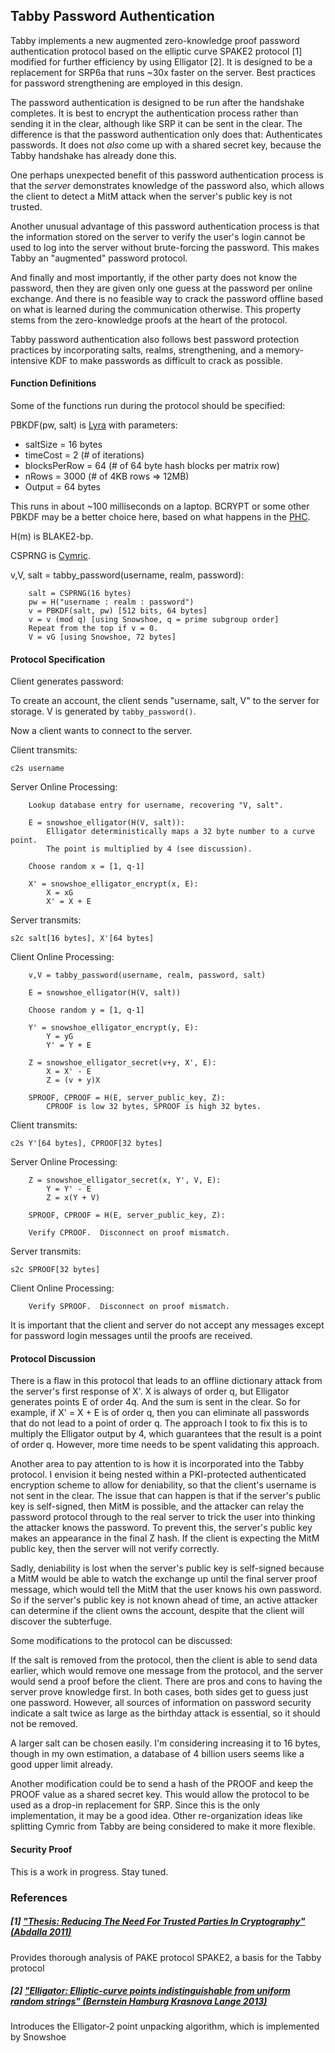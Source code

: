 ## Tabby Password Authentication

Tabby implements a new augmented zero-knowledge proof password authentication
protocol based on the elliptic curve SPAKE2 protocol [1] modified for further
efficiency by using Elligator [2].  It is designed to be a replacement for SRP6a
that runs ~30x faster on the server.  Best practices for password strengthening
are employed in this design.

The password authentication is designed to be run after the handshake completes.
It is best to encrypt the authentication process rather than sending it in the
clear, although like SRP it can be sent in the clear.  The difference is that
the password authentication only does that: Authenticates passwords.  It does
not *also* come up with a shared secret key, because the Tabby handshake has
already done this.

One perhaps unexpected benefit of this password authentication process is that
the *server* demonstrates knowledge of the password also, which allows the
client to detect a MitM attack when the server's public key is not trusted.

Another unusual advantage of this password authentication process is that the
information stored on the server to verify the user's login cannot be used to
log into the server without brute-forcing the password.  This makes Tabby an
"augmented" password protocol.

And finally and most importantly, if the other party does not know the password,
then they are given only one guess at the password per online exchange.  And
there is no feasible way to crack the password offline based on what is learned
during the communication otherwise.  This property stems from the zero-knowledge
proofs at the heart of the protocol.

Tabby password authentication also follows best password protection practices
by incorporating salts, realms, strengthening, and a memory-intensive KDF to
make passwords as difficult to crack as possible.


#### Function Definitions

Some of the functions run during the protocol should be specified:

PBKDF(pw, salt) is [Lyra](http://eprint.iacr.org/2014/030.pdf) with parameters:

+ saltSize = 16 bytes
+ timeCost = 2 (# of iterations)
+ blocksPerRow = 64 (# of 64 byte hash blocks per matrix row)
+ nRows = 3000 (# of 4KB rows => 12MB)
+ Output = 64 bytes

This runs in about ~100 milliseconds on a laptop.  BCRYPT or some other PBKDF
may be a better choice here, based on what happens in the [PHC](https://password-hashing.net/).

H(m) is BLAKE2-bp.

CSPRNG is [Cymric](https://github.com/catid/cymric).

v,V, salt = tabby_password(username, realm, password):

~~~
	salt = CSPRNG(16 bytes)
	pw = H("username : realm : password")
	v = PBKDF(salt, pw) [512 bits, 64 bytes]
	v = v (mod q) [using Snowshoe, q = prime subgroup order]
	Repeat from the top if v = 0.
	V = vG [using Snowshoe, 72 bytes]
~~~


#### Protocol Specification

Client generates password:

To create an account, the client sends "username, salt, V" to the server for storage.  V is generated by `tabby_password()`.

Now a client wants to connect to the server.

Client transmits:

~~~
c2s username
~~~

Server Online Processing:

~~~
	Lookup database entry for username, recovering "V, salt".

	E = snowshoe_elligator(H(V, salt)):
		Elligator deterministically maps a 32 byte number to a curve point.
		The point is multiplied by 4 (see discussion).

	Choose random x = [1, q-1]

	X' = snowshoe_elligator_encrypt(x, E):
		X = xG
		X' = X + E
~~~

Server transmits:

~~~
s2c salt[16 bytes], X'[64 bytes]
~~~

Client Online Processing:

~~~
	v,V = tabby_password(username, realm, password, salt)

	E = snowshoe_elligator(H(V, salt))

	Choose random y = [1, q-1]

	Y' = snowshoe_elligator_encrypt(y, E):
		Y = yG
		Y' = Y + E

	Z = snowshoe_elligator_secret(v+y, X', E):
		X = X' - E
		Z = (v + y)X

	SPROOF, CPROOF = H(E, server_public_key, Z):
		CPROOF is low 32 bytes, SPROOF is high 32 bytes.
~~~

Client transmits:

~~~
c2s Y'[64 bytes], CPROOF[32 bytes]
~~~

Server Online Processing:

~~~
	Z = snowshoe_elligator_secret(x, Y', V, E):
		Y = Y' - E
		Z = x(Y + V)

	SPROOF, CPROOF = H(E, server_public_key, Z):

	Verify CPROOF.  Disconnect on proof mismatch.
~~~

Server transmits:

~~~
s2c SPROOF[32 bytes]
~~~

Client Online Processing:

~~~
	Verify SPROOF.  Disconnect on proof mismatch.
~~~

It is important that the client and server do not accept any messages
except for password login messages until the proofs are received.


#### Protocol Discussion

There is a flaw in this protocol that leads to an offline dictionary attack from the server's first response of X'.  X is always of order q, but Elligator generates points E of order 4q.  And the sum is sent in the clear.  So for example, if X' = X + E is of order q, then you can eliminate all passwords that do not lead to a point of order q.  The approach I took to fix this is to multiply the Elligator output by 4, which guarantees that the result is a point of order q.  However, more time needs to be spent validating this approach.

Another area to pay attention to is how it is incorporated into the Tabby protocol.  I envision it being nested within a PKI-protected authenticated encryption scheme to allow for deniability, so that the client's username is not sent in the clear.  The issue that can happen is that if the server's public key is self-signed, then MitM is possible, and the attacker can relay the password protocol through to the real server to trick the user into thinking the attacker knows the password.  To prevent this, the server's public key makes an appearance in the final Z hash.  If the client is expecting the MitM public key, then the server will not verify correctly.

Sadly, deniability is lost when the server's public key is self-signed because a MitM would be able to watch the exchange up until the final server proof message, which would tell the MitM that the user knows his own password.  So if the server's public key is not known ahead of time, an active attacker can determine if the client owns the account, despite that the client will discover the subterfuge.

Some modifications to the protocol can be discussed:

If the salt is removed from the protocol, then the client is able to send data earlier, which would remove one message from the protocol, and the server would send a proof before the client.  There are pros and cons to having the server prove knowledge first.  In both cases, both sides get to guess just one password.  However, all sources of information on password security indicate a salt twice as large as the birthday attack is essential, so it should not be removed.

A larger salt can be chosen easily.  I'm considering increasing it to 16 bytes, though in my own estimation, a database of 4 billion users seems like a good upper limit already.

Another modification could be to send a hash of the PROOF and keep the PROOF value as a shared secret key.  This would allow the protocol to be used as a drop-in replacement for SRP.  Since this is the only implementation, it may be a good idea.  Other re-organization ideas like splitting Cymric from Tabby are being considered to make it more flexible.


#### Security Proof

This is a work in progress.  Stay tuned.


### References

##### [1] ["Thesis: Reducing The Need For Trusted Parties In Cryptography" (Abdalla 2011)](http://www.di.ens.fr/~mabdalla/papers/hdrthesis.pdf)
Provides thorough analysis of PAKE protocol SPAKE2, a basis for the Tabby protocol

##### [2] ["Elligator: Elliptic-curve points indistinguishable from uniform random strings" (Bernstein Hamburg Krasnova Lange 2013)](http://elligator.cr.yp.to/elligator-20130828.pdf)
Introduces the Elligator-2 point unpacking algorithm, which is implemented by Snowshoe


